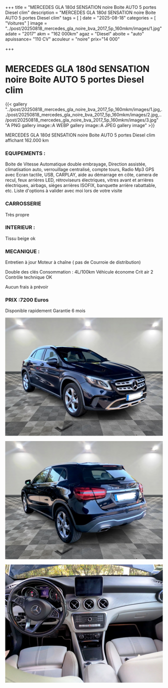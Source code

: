 +++
title = "MERCEDES GLA 180d SENSATION noire Boite AUTO 5 portes Diesel clim"
description = "MERCEDES GLA 180d SENSATION noire Boite AUTO 5 portes Diesel clim"
tags = [
]
date = "2025-08-18"
categories = [
    "Voitures"
]
image = "../post/20250818_mercedes_gla_noire_bva_2017_5p_160mkm/images/1.jpg"
adate = "2017"
akm = "162 000km"
agaz = "Diesel"
aboite = "auto"
apuissance= "110 CV"
acouleur = "noire"
prix="14 000"

+++

# MERCEDES GLA 180d SENSATION noire Boite AUTO 5 portes Diesel clim

{{< gallery  "../post/20250818_mercedes_gla_noire_bva_2017_5p_160mkm/images/1.jpg,../post/20250818_mercedes_gla_noire_bva_2017_5p_160mkm/images/2.jpg,../post/20250818_mercedes_gla_noire_bva_2017_5p_160mkm/images/3.jpg" "A PNG gallery image::A WEBP gallery image::A JPEG gallery image" >}}
 


MERCEDES GLA 180d SENSATION noire Boite AUTO 5 portes Diesel clim affichant 162.000 km 


### EQUIPEMENTS :
Boite de Vitesse Automatique double embrayage, Direction assistée, climatisation auto, verrouillage centralisé, compte tours, Radio Mp3 GPS avec Ecran tactile, USB, CARPLAY, aide au démarrage en côte, camera de recul, feux arrières LED, rétroviseurs électriques, vitres avant et arrières électriques, airbags, sièges arrières ISOFIX, banquette arrière rabattable,  etc.
Liste d'options à valider avec moi lors de votre visite


### CARROSSERIE 
Très propre


### INTERIEUR :
Tissu beige ok

### MECANIQUE :
Entretien à jour 
Moteur à chaîne ( pas de Courroie de distribution)



Double des clés
Consommation : 4L/100km
Véhicule économe
Crit air 2
Contrôle technique OK 




Aucun frais à prévoir


### PRIX :7200 Euros

Disponible rapidement
Garantie 6 mois

<!-- more -->


![](images/1.jpg)

![](images/2.jpg)

![](images/3.jpg)

